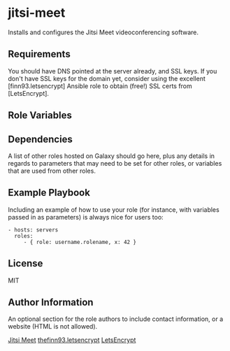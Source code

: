 jitsi-meet
=========

Installs and configures the Jitsi Meet videoconferencing software.


Requirements
------------

You should have DNS pointed at the server already, and SSL keys. If you don't have SSL
keys for the domain yet, consider using the excellent [finn93.letsencrypt] Ansible role
to obtain (free!) SSL certs from [LetsEncrypt].

Role Variables
--------------


Dependencies
------------

A list of other roles hosted on Galaxy should go here, plus any details in regards to parameters that may need to be set for other roles, or variables that are used from other roles.

Example Playbook
----------------

Including an example of how to use your role (for instance, with variables passed in as parameters) is always nice for users too:

    - hosts: servers
      roles:
         - { role: username.rolename, x: 42 }

License
-------

MIT

Author Information
------------------

An optional section for the role authors to include contact information, or a website (HTML is not allowed).


[Jitsi Meet](https://github.com/jitsi/jitsi-meet)
[thefinn93.letsencrypt](https://github.com/thefinn93/ansible-letsencrypt)
[LetsEncrypt](https://letsencrypt.org/)
